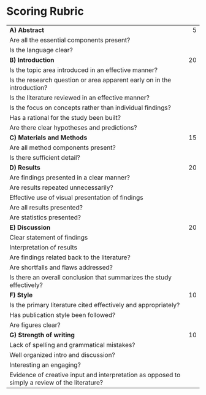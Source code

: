 # Scoring Rubric

|  |  |
| :--- | ---: |
| **A\)    Abstract** | 5 |
| Are all the essential components present? |  |
| Is the language clear? |  |
| **B\)    Introduction** | 20 |
| Is the topic area introduced in an effective manner? |  |
| Is the research question or area apparent early on in the introduction? |  |
| Is the literature reviewed in an effective manner? |  |
| Is the focus on concepts rather than individual findings? |  |
| Has a rational for the study been built? |  |
| Are there clear hypotheses and predictions? |  |
| **C\)    Materials and Methods** | 15 |
| Are all method components present? |  |
| Is there sufficient detail? |  |
| **D\)    Results** | 20 |
| Are findings presented in a clear manner? |  |
| Are results repeated unnecessarily? |  |
| Effective use of visual presentation of findings |  |
| Are all results presented? |  |
| Are statistics presented? |  |
| **E\)    Discussion** | 20 |
| Clear statement of findings |  |
| Interpretation of results |  |
| Are findings related back to the literature? |  |
| Are shortfalls and flaws addressed? |  |
| Is there an overall conclusion that summarizes the study effectively? |  |
| **F\)    Style** | 10 |
| Is the primary literature cited effectively and appropriately? |  |
| Has publication style been followed? |  |
| Are figures clear? |  |
| **G\)    Strength of writing** | 10 |
| Lack of spelling and grammatical mistakes? |  |
| Well organized intro and discussion? |  |
| Interesting an engaging? |  |
| Evidence of creative input and interpretation as opposed to simply a review of the literature? |  |

